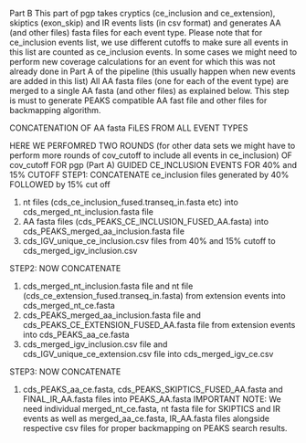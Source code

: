 Part B
	This part of pgp takes cryptics (ce_inclusion and ce_extension), skiptics (exon_skip) and IR events lists (in csv format) and generates AA (and other files) fasta files for each event type.
	Please note that for ce_inclusion events list, we use different cutoffs to make sure all events in this list are counted as ce_inclusion events. In some cases we might need to perform new coverage calculations for an event for which this was not already done in Part A of the pipeline (this usually happen when new events are added in this list)
	All AA fasta files (one for each of the event type) are merged to a single AA fasta (and other files) as explained below. This step is must to generate PEAKS compatible AA fast file and other files for backmapping algorithm.

CONCATENATION OF AA fasta FiLES FROM ALL EVENT TYPES

HERE WE PERFOMRED TWO ROUNDS (for other data sets we might have to perform more rounds of cov_cutoff to include all events in ce_inclusion) OF cov_cutoff FOR pgp (Part A) GUIDED CE_INCLUSION EVENTS FOR 40% and 15% CUTOFF
STEP1: CONCATENATE ce_inclusion files generated by 40% FOLLOWED by 15% cut off
1. nt files (cds_ce_inclusion_fused.transeq_in.fasta etc) into cds_merged_nt_inclusion.fasta file
2. AA fasta files (cds_PEAKS_CE_INCLUSION_FUSED_AA.fasta) into cds_PEAKS_merged_aa_inclusion.fasta file
3. cds_IGV_unique_ce_inclusion.csv files from 40% and 15% cutoff to cds_merged_igv_inclusion.csv

STEP2: NOW CONCATENATE 

1. cds_merged_nt_inclusion.fasta file and nt file (cds_ce_extension_fused.transeq_in.fasta) from extension events into cds_merged_nt_ce.fasta
2. cds_PEAKS_merged_aa_inclusion.fasta file and cds_PEAKS_CE_EXTENSION_FUSED_AA.fasta file from extension events into cds_PEAKS_aa_ce.fasta
3. cds_merged_igv_inclusion.csv file and cds_IGV_unique_ce_extension.csv file into cds_merged_igv_ce.csv

STEP3: NOW CONCATENATE

1. cds_PEAKS_aa_ce.fasta, cds_PEAKS_SKIPTICS_FUSED_AA.fasta and FINAL_IR_AA.fasta files into PEAKS_AA.fasta
IMPORTANT NOTE: We need individual merged_nt_ce.fasta, nt fasta file for SKIPTICS and IR events as well as merged_aa_ce.fasta, IR_AA.fasta files alongside respective csv files for proper backmapping on PEAKS search results.
 
